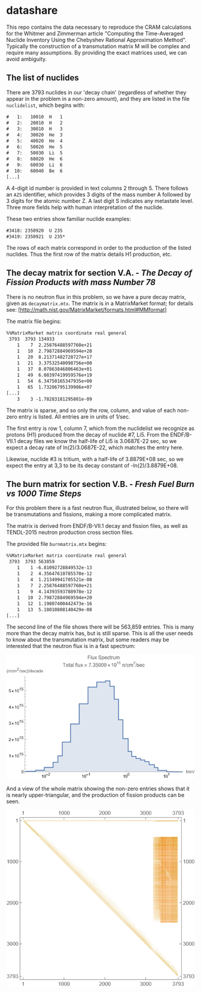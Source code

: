 # datashare
This repo contains the data necessary to reproduce the CRAM calculations for the Whitmer and Zimmerman
article "Computing the Time-Averaged Nuclide Inventory Using the Chebyshev Rational Approximation Method".
Typically the construction of a transmutation matrix M will be complex and require many assumptions. 
By providing the exact matrices used, we can avoid ambiguity.

## The list of nuclides
There are 3793 nuclides in our 'decay chain' (regardless of whether they appear in the problem in a non-zero amount), and they are listed in
the file `nuclidelist`, which begins with:
```
#   1:   10010  H   1
#   2:   20010  H   2
#   3:   30010  H   3
#   4:   30020  He  3
#   5:   40020  He  4
#   6:   50020  He  5
#   7:   50030  Li  5
#   8:   60020  He  6
#   9:   60030  Li  6
#  10:   60040  Be  6
[...]
```

A 4-digit id number is provided in text columns 2 through 5. There follows an `AZS` identifier, 
which provides 3 digits of the mass number A followed by 3 digits for the atomic number Z. 
A last digit S indicates any metastate level. 
Three more fields help with human interpretation of the nuclide.

These two entries show familiar nuclide examples:
```
#3418: 2350920  U 235
#3419: 2350921  U 235*
```
The rows of each matrix correspond in order to the production of the listed nuclides. Thus the first row of the 
matrix details H1 production, etc.

## The decay matrix for section V.A. - _The Decay of Fission Products with mass Number 78_
There is no neutron flux in this problem, so we have a pure decay matrix, given as `decaymatrix.mtx`.
The matrix is in a MatrixMarket format; for details see: [http://math.nist.gov/MatrixMarket/formats.html#MMformat]

The matrix file begins:
```
%%MatrixMarket matrix coordinate real general
 3793  3793 134933
    1    7  2.25876488597760e+21
    1   10  2.79872884969594e+20
    1   20  8.21371482728727e+17
    1   21  3.37532540098756e+00
    1   37  8.07863846806463e+01
    1   49  6.08397419959576e+19
    1   54  6.34750165347935e+00
    1   65  1.73286795139986e+07
[...]
    3    3 -1.78283181295801e-09
```
The matrix is sparse, and so only the row, column, and value of each non-zero entry is listed. All entries are in units of 1/sec. 

The first entry is row 1, column 7, which from the nuclidelist we recognize as protons (H1) produced from the decay of nuclide #7, Li5.
From the ENDF/B-VII.1 decay files we know the half-life of Li5 is 3.0687E-22 sec, so we expect a decay rate of ln(2)/3.0687E-22, which 
matches the entry here.

Likewise, nuclide #3 is tritium, with a half-life of 3.8879E+08 sec, so we expect the entry at 3,3 to be its decay constant of -ln(2)/3.8879E+08.

## The burn matrix for section V.B. - _Fresh Fuel Burn vs 1000 Time Steps_
For this problem there is a fast neutron flux, illustrated below, so there will be transmutations and fissions, making a more complicated matrix.

The matrix is derived from ENDF/B-VII.1 decay and fission files, as well as TENDL-2015 neutron production cross section files.

The provided file `burnmatrix.mtx` begins:
```
%%MatrixMarket matrix coordinate real general
 3793  3793 563859
    1    1 -6.81092728849532e-13
    1    2  4.35647610785570e-12
    1    4  1.21349941705521e-08
    1    7  2.25876488597760e+21
    1    9  4.14393593788978e-12
    1   10  2.79872884969594e+20
    1   12  1.19807400442473e-16
    1   13  5.18010808140429e-08
[...]
```
The second line of the file shows there will be 563,859 entries. This is many more than the decay matrix has, but is still sparse.
This is all the user needs to know about the transmutation matrix, but some readers may be interested that the neutron flux is in a 
fast spectrum:

![neutron spectrum](BurnSpectrum.png)	

And a view of the whole matrix showing the non-zero entries shows that it is nearly upper-triangular,
and the production of fission products can be seen.

![Non zero entries in the matrix](burnmatrix1.png)
